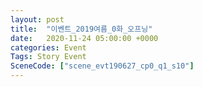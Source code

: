 ```yaml
---
layout: post
title:  "이벤트_2019여름_0화_오프닝"
date:   2020-11-24 05:00:00 +0000
categories: Event
Tags: Story Event
SceneCode: ["scene_evt190627_cp0_q1_s10"]
---
```

